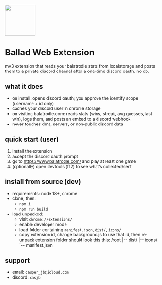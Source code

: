 <img src="https://th.bing.com/th/id/OIG1.oepuEib_aTBGIOJCd8kG?w=206&h=206&c=6&o=5&pid=ImgGn" alt="" height="100">

# Ballad Web Extension

mv3 extension that reads your balatrodle stats from localstorage and posts them to a private discord channel after a one-time discord oauth. no db.

## what it does
- on install: opens discord oauth; you approve the identify scope (username + id only)
- caches your discord user in chrome storage
- on visiting balatrodle.com: reads stats (wins, streak, avg guesses, last win), logs them, and posts an embed to a discord webhook
- never touches dms, servers, or non‑public discord data

## quick start (user)
1. install the extension
2. accept the discord oauth prompt
3. go to https://www.balatrodle.com/ and play at least one game
4. (optionally) open devtools (f12) to see what’s collected/sent

## install from source (dev)
- requirements: node 18+, chrome
- clone, then:
  - `npm i`
  - `npm run build`
- load unpacked:
  - visit `chrome://extensions/`
  - enable developer mode
  - load folder containing `manifest.json`, `dist/`, `icons/` 
  - copy extension id, change background.js to use that id, then re-unpack extension
  folder should look this this:
   /root
   |-- dist/
   |-- icons/
   `-- manifest.json

## support
- email: `casper_jb@icloud.com`
- discord: `casjb`
